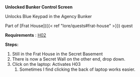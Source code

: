 **Unlocked Bunker Control Screen**

Unlocks Blue Keypad in the Agency Bunker

Part of [Frat House]({{< ref "lore/quests#frat-house" >}}) quest

**Requirements** : [H02](#h02)

**Steps:**

1. Still in the Frat House in the Secret Basement
2. There is now a Secret Wall on the other end, drop down.
3. Click on the laptop: Activates H03
	1. Sometimes I find clicking the back of laptop works easier.

